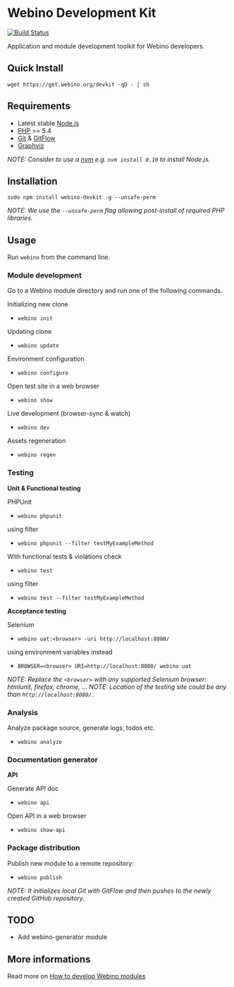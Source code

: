 # Webino Development Kit

[![Build Status](https://travis-ci.org/webino/webino-devkit.svg?branch=develop)](https://travis-ci.org/webino/webino-devkit)

Application and module development toolkit for Webino developers. 

## Quick Install

`wget https://get.webino.org/devkit -qO - | sh`

## Requirements

- Latest stable [Node.js](http://nodejs.org/)
- [PHP](http://php.net/) >= 5.4
- [Git](http://git-scm.com) & [GitFlow](https://github.com/nvie/gitflow)
- [Graphviz](http://www.graphviz.org)

*NOTE: Consider to use a [nvm](https://github.com/creationix/nvm) e.g. `nvm install 0.10` to install Node.js.*

## Installation

`sudo npm install webino-devkit -g --unsafe-perm`

*NOTE: We use the `--unsafe-perm` flag allowing post-install of required PHP libraries.*

## Usage

Run `webino` from the command line.

### Module development

Go to a Webino module directory and run one of the following commands.

Initializing new clone
- `webino init`

Updating clone
- `webino update`

Environment configuration
- `webino configure`

Open test site in a web browser
- `webino show`

Live development (browser-sync & watch)
- `webino dev`

Assets regeneration
- `webino regen`

### Testing

**Unit & Functional testing**

PHPUnit
- `webino phpunit`

using filter
- `webino phpunit --filter testMyExampleMethod`

With functional tests & violations check
- `webino test`

using filter
- `webino test --filter testMyExampleMethod`

**Acceptance testing**

Selenium
- `webino uat:<browser> -uri http://localhost:8080/`

using environment variables instead

- `BROWSER=<browser> URI=http://localhost:8080/ webino uat`

*NOTE: Replace the `<browser>` with any supported Selenium browser: htmlunit, firefox, chrome, ...*
*NOTE: Location of the testing site could be any than `http://localhost:8080/`.*

### Analysis

Analyze package source, generate logs, todos etc.
- `webino analyze`

### Documentation generator

**API**

Generate API doc
- `webino api`

Open API in a web browser
- `webino show-api`

### Package distribution

Publish new module to a remote repository:
- `webino publish`

*NOTE: It initializes local Git with GitFlow and then pushes to the newly created GitHub repository.*

## TODO

- Add webino-generator module

## More informations

Read more on [How to develop Webino modules](https://github.com/webino/Webino/wiki/How-to-develop-Webino-modules)
